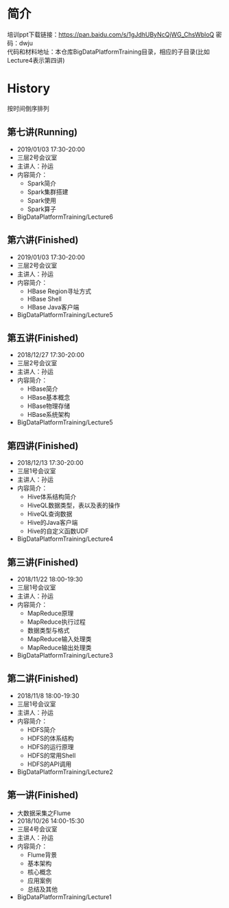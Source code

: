 # 简介
培训ppt下载链接：https://pan.baidu.com/s/1gJdhUByNcQjWG_ChsWbloQ 密码：dwju  
代码和材料地址：本仓库BigDataPlatformTraining目录，相应的子目录(比如Lecture4表示第四讲)
# History
按时间倒序排列
## 第七讲(Running)
- 2019/01/03 17:30-20:00
- 三层2号会议室
- 主讲人：孙运
- 内容简介：
  - Spark简介
  - Spark集群搭建
  - Spark使用
  - Spark算子
- BigDataPlatformTraining/Lecture6
## 第六讲(Finished)
- 2019/01/03 17:30-20:00
- 三层2号会议室
- 主讲人：孙运
- 内容简介：
  - HBase Region寻址方式
  - HBase Shell
  - HBase Java客户端
- BigDataPlatformTraining/Lecture5
## 第五讲(Finished)
- 2018/12/27 17:30-20:00
- 三层2号会议室
- 主讲人：孙运
- 内容简介：
  - HBase简介
  - HBase基本概念
  - HBase物理存储
  - HBase系统架构
- BigDataPlatformTraining/Lecture5
## 第四讲(Finished)
- 2018/12/13 17:30-20:00
- 三层1号会议室
- 主讲人：孙运
- 内容简介：
  - Hive体系结构简介
  - HiveQL数据类型，表以及表的操作
  - HiveQL查询数据
  - Hive的Java客户端
  - Hive的自定义函数UDF
- BigDataPlatformTraining/Lecture4
## 第三讲(Finished)
- 2018/11/22 18:00-19:30
- 三层1号会议室
- 主讲人：孙运
- 内容简介：
  - MapReduce原理
  - MapReduce执行过程
  - 数据类型与格式
  - MapReduce输入处理类
  - MapReduce输出处理类
- BigDataPlatformTraining/Lecture3
## 第二讲(Finished)
- 2018/11/8 18:00-19:30
- 三层1号会议室
- 主讲人：孙运
- 内容简介：
  - HDFS简介
  - HDFS的体系结构
  - HDFS的运行原理
  - HDFS的常用Shell
  - HDFS的API调用
- BigDataPlatformTraining/Lecture2
## 第一讲(Finished)
- 大数据采集之Flume
- 2018/10/26 14:00-15:30
- 三层4号会议室
- 主讲人：孙运
- 内容简介：
  - Flume背景
  - 基本架构
  - 核心概念
  - 应用案例
  - 总结及其他
- BigDataPlatformTraining/Lecture1
